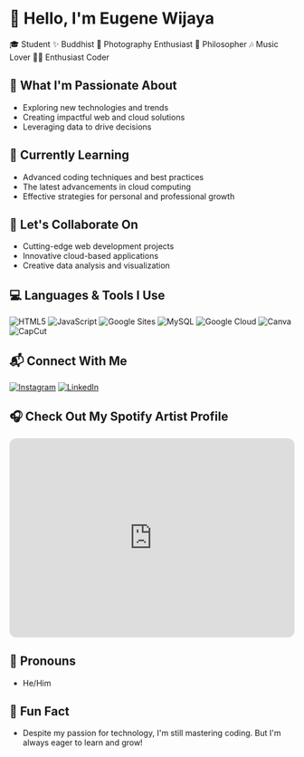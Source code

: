 # 👋 Hello, I'm Eugene Wijaya

🎓 Student ✨ Buddhist 📸 Photography Enthusiast 🧠 Philosopher 🎶 Music Lover 🧑‍💻 Enthusiast Coder

## 🚀 What I'm Passionate About
- Exploring new technologies and trends
- Creating impactful web and cloud solutions
- Leveraging data to drive decisions

## 🧠 Currently Learning
- Advanced coding techniques and best practices
- The latest advancements in cloud computing
- Effective strategies for personal and professional growth

## 🤝 Let's Collaborate On
- Cutting-edge web development projects
- Innovative cloud-based applications
- Creative data analysis and visualization

## 💻 Languages & Tools I Use
![HTML5](https://img.shields.io/badge/-HTML5-E34F26?style=flat-square&logo=html5&logoColor=white)
![JavaScript](https://img.shields.io/badge/-JavaScript-F7DF1E?style=flat-square&logo=javascript&logoColor=black)
![Google Sites](https://img.shields.io/badge/-Google%20Sites-4285F4?style=flat-square&logo=google&logoColor=white)
![MySQL](https://img.shields.io/badge/-MySQL-4479A1?style=flat-square&logo=mysql&logoColor=white)
![Google Cloud](https://img.shields.io/badge/-Google%20Cloud-4285F4?style=flat-square&logo=google-cloud&logoColor=white)
![Canva](https://img.shields.io/badge/-Canva-00C4CC?style=flat-square&logo=canva&logoColor=white)
![CapCut](https://img.shields.io/badge/-CapCut-000000?style=flat-square&logo=capcut&logoColor=white)

## 📬 Connect With Me
[![Instagram](https://img.shields.io/badge/-Instagram-E4405F?style=flat-square&logo=instagram&logoColor=white)](https://www.instagram.com/eugenewijaya)
[![LinkedIn](https://img.shields.io/badge/-LinkedIn-0077B5?style=flat-square&logo=linkedin&logoColor=white)](https://www.linkedin.com/in/eugene-wijaya)

## 🎧 Check Out My Spotify Artist Profile
<iframe style="border-radius:12px" src="https://open.spotify.com/embed/artist/4h9snKNuGL2zocnbhmecfq?utm_source=generator" width="100%" height="352" frameBorder="0" allowfullscreen="" allow="autoplay; clipboard-write; encrypted-media; fullscreen; picture-in-picture" loading="lazy"></iframe>

## 🌟 Pronouns
- He/Him

## 🎉 Fun Fact
- Despite my passion for technology, I'm still mastering coding. But I'm always eager to learn and grow!
